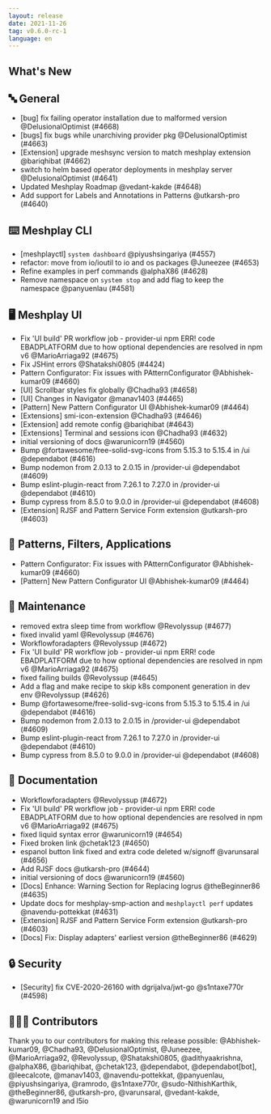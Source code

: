 ```yaml
---
layout: release
date: 2021-11-26
tag: v0.6.0-rc-1
language: en
---
```


## What's New
## 🔤 General
- [bug] fix failing operator installation due to malformed version @DelusionalOptimist (#4668)
- [bugs] fix bugs while unarchiving provider pkg @DelusionalOptimist (#4663)
- [Extension] upgrade meshsync version to match meshplay extension @bariqhibat (#4662)
- switch to helm based operator deployments in meshplay server @DelusionalOptimist (#4641)
- Updated Meshplay Roadmap @vedant-kakde (#4648)
- Add support for Labels and Annotations in Patterns @utkarsh-pro (#4640)

## ⌨️ Meshplay CLI

- [meshplayctl] `system dashboard`  @piyushsingariya (#4557)
- refactor: move from io/ioutil to io and os packages @Juneezee (#4653)
- Refine examples in perf commands @alphaX86 (#4628)
- Remove namespace on `system stop` and add flag to keep the namespace @panyuenlau (#4581)

## 🖥 Meshplay UI

- Fix 'UI build' PR workflow job - provider-ui npm ERR! code EBADPLATFORM due to how optional dependencies are resolved in npm v6 @MarioArriaga92 (#4675)
- Fix JSHint errors @Shatakshi0805 (#4424)
- Pattern Configurator: Fix issues with PAtternConfigurator @Abhishek-kumar09 (#4660)
- [UI] Scrollbar styles fix globally @Chadha93 (#4658)
- [UI] Changes in Navigator @manav1403 (#4465)
- [Pattern] New Pattern Configurator UI @Abhishek-kumar09 (#4464)
- [Extensions] smi-icon-extension @Chadha93 (#4646)
- [Extension] add remote config @bariqhibat (#4643)
- [Extensions] Terminal and sessions icon @Chadha93 (#4632)
- initial versioning of docs @warunicorn19 (#4560)
- Bump @fortawesome/free-solid-svg-icons from 5.15.3 to 5.15.4 in /ui @dependabot (#4616)
- Bump nodemon from 2.0.13 to 2.0.15 in /provider-ui @dependabot (#4609)
- Bump eslint-plugin-react from 7.26.1 to 7.27.0 in /provider-ui @dependabot (#4610)
- Bump cypress from 8.5.0 to 9.0.0 in /provider-ui @dependabot (#4608)
- [Extension] RJSF and Pattern Service Form extension @utkarsh-pro (#4603)

## 🔋 Patterns, Filters, Applications

- Pattern Configurator: Fix issues with PAtternConfigurator @Abhishek-kumar09 (#4660)
- [Pattern] New Pattern Configurator UI @Abhishek-kumar09 (#4464)

## 🧰 Maintenance

- removed extra sleep time from workflow @Revolyssup (#4677)
- fixed invalid yaml @Revolyssup (#4676)
- Workflowforadapters @Revolyssup (#4672)
- Fix 'UI build' PR workflow job - provider-ui npm ERR! code EBADPLATFORM due to how optional dependencies are resolved in npm v6 @MarioArriaga92 (#4675)
- fixed failing builds @Revolyssup (#4645)
- Add a flag and make recipe to skip k8s component generation in dev env @Revolyssup (#4626)
- Bump @fortawesome/free-solid-svg-icons from 5.15.3 to 5.15.4 in /ui @dependabot (#4616)
- Bump nodemon from 2.0.13 to 2.0.15 in /provider-ui @dependabot (#4609)
- Bump eslint-plugin-react from 7.26.1 to 7.27.0 in /provider-ui @dependabot (#4610)
- Bump cypress from 8.5.0 to 9.0.0 in /provider-ui @dependabot (#4608)

## 📖 Documentation

- Workflowforadapters @Revolyssup (#4672)
- Fix 'UI build' PR workflow job - provider-ui npm ERR! code EBADPLATFORM due to how optional dependencies are resolved in npm v6 @MarioArriaga92 (#4675)
- fixed liquid syntax error @warunicorn19 (#4654)
- Fixed broken link @chetak123 (#4650)
- espanol button link fixed and extra code deleted  w/signoff @varunsaral (#4656)
- Add RJSF docs @utkarsh-pro (#4644)
- initial versioning of docs @warunicorn19 (#4560)
- [Docs] Enhance: Warning Section for Replacing logrus @theBeginner86 (#4635)
- Update docs for meshplay-smp-action and `meshplayctl perf` updates @navendu-pottekkat (#4631)
- [Extension] RJSF and Pattern Service Form extension @utkarsh-pro (#4603)
- [Docs] Fix: Display adapters' earliest version  @theBeginner86 (#4629)

## 🔒 Security

- [Security] fix CVE-2020-26160 with dgrijalva/jwt-go @s1ntaxe770r (#4598)

## 👨🏽‍💻 Contributors

Thank you to our contributors for making this release possible:
@Abhishek-kumar09, @Chadha93, @DelusionalOptimist, @Juneezee, @MarioArriaga92, @Revolyssup, @Shatakshi0805, @adithyaakrishna, @alphaX86, @bariqhibat, @chetak123, @dependabot, @dependabot[bot], @leecalcote, @manav1403, @navendu-pottekkat, @panyuenlau, @piyushsingariya, @ramrodo, @s1ntaxe770r, @sudo-NithishKarthik, @theBeginner86, @utkarsh-pro, @varunsaral, @vedant-kakde, @warunicorn19 and l5io
